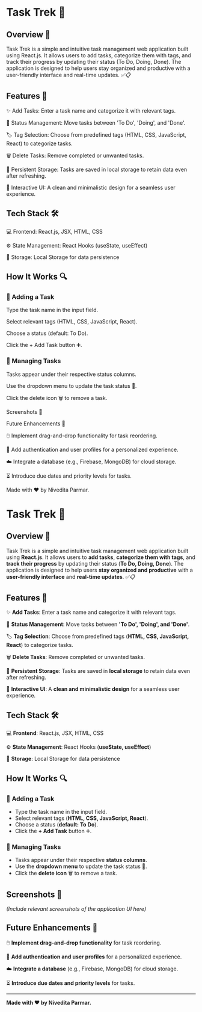 # Task Trek 📝

## Overview 🌟

Task Trek is a simple and intuitive task management web application built using React.js. 
It allows users to add tasks, categorize them with tags, and track their progress by updating their status (To Do, Doing, Done).
The application is designed to help users stay organized and productive with a user-friendly interface and real-time updates. ✅📋

## Features 🚀

✨ Add Tasks: Enter a task name and categorize it with relevant tags.

🔄 Status Management: Move tasks between 'To Do', 'Doing', and 'Done'.

🏷️ Tag Selection: Choose from predefined tags (HTML, CSS, JavaScript, React) to categorize tasks.

🗑️ Delete Tasks: Remove completed or unwanted tasks.

💾 Persistent Storage: Tasks are saved in local storage to retain data even after refreshing.

🎨 Interactive UI: A clean and minimalistic design for a seamless user experience.

## Tech Stack 🛠️

💻 Frontend: React.js, JSX, HTML, CSS

⚙️ State Management: React Hooks (useState, useEffect)

💾 Storage: Local Storage for data persistence

## How It Works 🔍

### 📝 Adding a Task

Type the task name in the input field.

Select relevant tags (HTML, CSS, JavaScript, React).

Choose a status (default: To Do).

Click the + Add Task button ➕.

### 📌 Managing Tasks

Tasks appear under their respective status columns.

Use the dropdown menu to update the task status 🔄.

Click the delete icon 🗑️ to remove a task.

Screenshots 📸


Future Enhancements 🔮

🖱️ Implement drag-and-drop functionality for task reordering.

🔑 Add authentication and user profiles for a personalized experience.

☁️ Integrate a database (e.g., Firebase, MongoDB) for cloud storage.

⏳ Introduce due dates and priority levels for tasks.


Made with ❤️ by Nivedita Parmar. 





# Task Trek 📝

## Overview 🌟

Task Trek is a simple and intuitive task management web application built using **React.js**. It allows users to **add tasks**, **categorize them with tags**, and **track their progress** by updating their status (**To Do, Doing, Done**). The application is designed to help users **stay organized and productive** with a **user-friendly interface** and **real-time updates**. ✅📋

## Features 🚀

✨ **Add Tasks**: Enter a task name and categorize it with relevant tags.

🔄 **Status Management**: Move tasks between **'To Do', 'Doing', and 'Done'**.

🏷️ **Tag Selection**: Choose from predefined tags (**HTML, CSS, JavaScript, React**) to categorize tasks.

🗑️ **Delete Tasks**: Remove completed or unwanted tasks.

💾 **Persistent Storage**: Tasks are saved in **local storage** to retain data even after refreshing.

🎨 **Interactive UI**: A **clean and minimalistic design** for a seamless user experience.

## Tech Stack 🛠️

💻 **Frontend**: React.js, JSX, HTML, CSS

⚙️ **State Management**: React Hooks (**useState, useEffect**)

💾 **Storage**: Local Storage for data persistence

## How It Works 🔍

### 📝 **Adding a Task**

- Type the task name in the input field.
- Select relevant tags (**HTML, CSS, JavaScript, React**).
- Choose a status (**default: To Do**).
- Click the **+ Add Task** button ➕.

### 📌 **Managing Tasks**

- Tasks appear under their respective **status columns**.
- Use the **dropdown menu** to update the task status 🔄.
- Click the **delete icon** 🗑️ to remove a task.

## Screenshots 📸

*(Include relevant screenshots of the application UI here)*

## Future Enhancements 🔮

🖱️ **Implement drag-and-drop functionality** for task reordering.

🔑 **Add authentication and user profiles** for a personalized experience.

☁️ **Integrate a database** (e.g., Firebase, MongoDB) for cloud storage.

⏳ **Introduce due dates and priority levels** for tasks.

---

**Made with ❤️ by Nivedita Parmar.**

